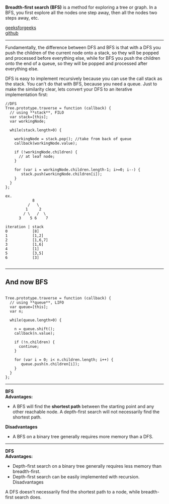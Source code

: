 **Breadth-first search (BFS)** is a method for exploring a tree or graph. In a BFS, you first explore all the nodes one step away, then all the nodes two steps away, etc.

[geeksforgeeks](https://www.geeksforgeeks.org/breadth-first-search-or-bfs-for-a-graph/)  
[github](https://github.com/trekhleb/javascript-algorithms/tree/master/src/algorithms/graph/breadth-first-search)  
___ 
Fundamentally, the difference between DFS and BFS is that with a DFS you push the children of the current node onto a stack, so they will be popped and processed before everything else, while for BFS you push the children onto the end of a queue, so they will be popped and processed after everything else.

DFS is easy to implement recursively because you can use the call stack as the stack. You can't do that with BFS, because you need a queue. Just to make the similarity clear, lets convert your DFS to an iterative implementation first:
```
//DFS
Tree.prototype.traverse = function (callback) {
  // using **stack**, FILO
  var stack=[this];
  var workingNode;

  while(stack.length>0) {

    workingNode = stack.pop(); //take from back of queue
    callback(workingNode.value);

    if (!workingNode.children) {
      // at leaf node;  
    }

    for (var i = workingNode.children.length-1; i>=0; i--) {
       stack.push(workingNode.children[i]);
    }
  }
};

ex. 
            8
          /   \
         1     2
        / \   /  \
      3    5 6    7

iteration | stack 
0           [8]
1           [1,2]
2           [1,6,7]
3           [1,6]
4           [1]
5           [3,5]
6           [3]
  
```
--- 
**And now BFS**
--- 
```

Tree.prototype.traverse = function (callback) {
  // using **queue**, LIFO
  var queue=[this];
  var n;

  while(queue.length>0) {

    n = queue.shift();
    callback(n.value);

    if (!n.children) {
      continue;
    }

    for (var i = 0; i< n.children.length; i++) {
       queue.push(n.children[i]);
    }
  }
};
```
___ 




**BFS**  
**Advantages:**

- A BFS will find the **shortest path** between the starting point and any other reachable node. A depth-first search will not necessarily find the shortest path.

**Disadvantages**

- A BFS on a binary tree generally requires more memory than a DFS.
___

**DFS**  
**Advantages:**

- Depth-first search on a binary tree generally requires less memory than breadth-first.
- Depth-first search can be easily implemented with recursion.
Disadvantages

A DFS doesn't necessarily find the shortest path to a node, while breadth-first search does.
